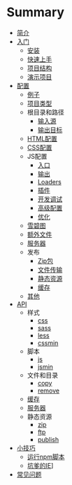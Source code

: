 # Summary

- [简介](README.md)
- [入门](basic/toc.md)
  - [安装](basic/installation.md)
  - [快速上手](basic/getting-started.md)
  - [项目结构](basic/structure.md)
  - [演示项目](basic/demo.md)
- [配置](configuration/toc.md)
  - [例子](configuration/example.md)
  - [项目类型](configuration/project.md)
  - 根目录和路径
    - [输入源](configuration/path.md#输入源)
    - [输出目标](configuration/path.md#输出目标)
  - [HTML配置](configuration/html.md)
  - [CSS配置](configuration/styles.md)
  - JS配置
    - [入口](configuration/scripts.md#入口)
    - [输出](configuration/scripts.md#输出)
    - [Loaders](configuration/scripts.md#loaders)
    - [插件](configuration/scripts.md#插件)
    - [开发调试](configuration/scripts.md#开发调试)
    - [高级配置](configuration/scripts.md#高级配置)
    - [优化](configuration/scripts.md#优化)
  - [雪碧图](configuration/sprites.md)
  - [额外文件](configuration/extras.md)
  - [服务器](configuration/server.md)
  - 发布
    - [Zip包](configuration/publish.md#zip)
    - [文件传输](configuration/publish.md#ftp)
    - [静态资源](configuration/publish.md#assets)
    - [缓存](configuration/publish.md#cache)
  - [其他](configuration/others.md)
- [API](api/toc.md)
  - 样式
    - [css](api/stylesheets.md#mixcssinput-output)
    - [sass](api/stylesheets.md#mixsassinput-output)
    - [less](api/stylesheets.md#mixlessinput-output)
    - [cssmin](api/stylesheets.md#mixcssmininput-output-renameoptions)
  - 脚本
    - [js](api/javascript.md#mixjsinput-output)
    - [jsmin](api/javascript.md#mixjsmininput-output-renameoptions)
  - 文件和目录
    - [copy](api/files.md#mixcopyfrom-to-renameoptions)
    - [remove](api/files.md#mixremovesrc)
  - [缓存](api/cache.md)
  - [服务器](api/server.md)
  - 静态资源
    - [zip](api/assets.md#mixzipinput-output)
    - [ftp](api/assets.md#mixftpinput)
    - [publish](api/assets.md#mixpublishinput-output-renameoptions)
- [小技巧](recipes/toc.md)
  - [运行npm脚本](recipes/run-script.md)
  - [坑爹的IE](recipes/ie.md)]
- [常见问题](faq.md)

